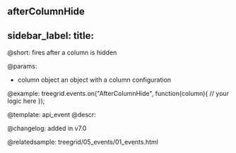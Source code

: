 afterColumnHide
---
sidebar_label: 
title: 
---          

@short: fires after a column is hidden


@params: 
- column   object  an object with a column configuration

@example:
treegrid.events.on("AfterColumnHide", function(column){
    // your logic here
});


@template: api_event
@descr:

@changelog: added in v7.0

@relatedsample: treegrid/05_events/01_events.html